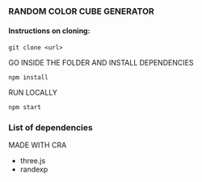 ### RANDOM COLOR CUBE GENERATOR

#### Instructions on cloning:

```
git clone <url>
```

GO INSIDE THE FOLDER AND INSTALL DEPENDENCIES

```
npm install
```

RUN LOCALLY

```
npm start
```

### List of dependencies

MADE WITH CRA

- three.js
- randexp
